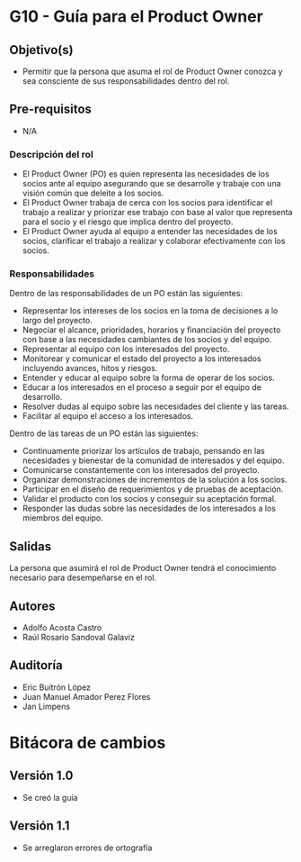  # G10 - Guía para el Product Owner

## Objetivo(s)

- Permitir que la persona que asuma el rol de Product Owner conozca y sea consciente de sus responsabilidades dentro del rol.

## Pre-requisitos

- N/A

### Descripción del rol

- El Product Owner (PO) es quien representa las necesidades de los socios ante al equipo asegurando que se desarrolle y trabaje con una visión común que deleite a los socios.
- El Product Owner trabaja de cerca con los socios para identificar el trabajo a realizar y priorizar ese trabajo con base al valor que representa para el socio y el riesgo que implica dentro del proyecto. 
- El Product Owner ayuda al equipo a entender las necesidades de los socios, clarificar el trabajo a realizar y colaborar efectivamente con los socios. 

### Responsabilidades

Dentro de las responsabilidades de un PO están las siguientes:

- Representar los intereses de los socios en la toma de decisiones a lo largo del proyecto.
- Negociar el alcance, prioridades, horarios y financiación del proyecto con base a las necesidades cambiantes de los socios y del equipo.
- Representar al equipo con los interesados del proyecto.
- Monitorear y comunicar el estado del proyecto a los interesados incluyendo avances, hitos y riesgos.
- Entender y educar al equipo sobre la forma de operar de los socios. 
- Educar a los interesados en el proceso a seguir por el equipo de desarrollo.
- Resolver dudas al equipo sobre las necesidades del cliente y las tareas.
- Facilitar al equipo el acceso a los interesados.

Dentro de las tareas de un PO están las siguientes:

- Continuamente priorizar los artículos de trabajo, pensando en las necesidades y bienestar de la comunidad de interesados y del equipo.
- Comunicarse constantemente con los interesados del proyecto. 
- Organizar demonstraciones de incrementos de la solución a los socios.
- Participar en el diseño de requerimientos y de pruebas de aceptación.
- Validar el producto con los socios y conseguir su aceptación formal.
- Responder las dudas sobre las necesidades de los interesados a los miembros del equipo.

## Salidas

La persona que asumirá el rol de Product Owner tendrá el conocimiento necesario para desempeñarse en el rol.

## Autores

- Adolfo Acosta Castro
- Raúl Rosario Sandoval Galaviz


## Auditoría

- Eric Buitrón López
- Juan Manuel Amador Perez Flores
- Jan Limpens 

# Bitácora de cambios

## Versión 1.0
  - Se creó la guía

## Versión 1.1 
  - Se arreglaron errores de ortografía
  


